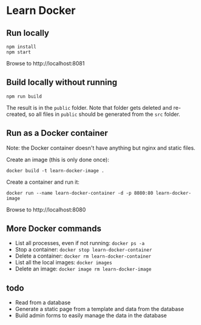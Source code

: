 # Learn Docker

## Run locally
```shell
npm install
npm start
```

Browse to http://localhost:8081

## Build locally without running
```shell
npm run build
```

The result is in the `public` folder. Note that folder gets deleted and re-created, so all files in `public` should be generated from the `src` folder.

## Run as a Docker container
Note: the Docker container doesn't have anything but nginx and static files.

Create an image (this is only done once):

```shell
docker build -t learn-docker-image .
```

Create a container and run it:

```shell
docker run --name learn-docker-container -d -p 8080:80 learn-docker-image
```

Browse to http://localhost:8080

## More Docker commands

- List all processes, even if not running: `docker ps -a`
- Stop a container: `docker stop learn-docker-container`
- Delete a container: `docker rm learn-docker-container`
- List all the local images: `docker images`
- Delete an image: `docker image rm learn-docker-image`

## todo
- Read from a database
- Generate a static page from a template and data from the database
- Build admin forms to easily manage the data in the database
